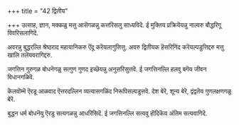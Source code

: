 +++
title = "42 द्वितीय"

+++
उत्साह, ज्ञान, मक्कळु मत्तु आसॆगळन्नु कत्तरिसलु साध्यविदॆ. ई मुक्तिय प्रक्रियॆयन्नु नाल्वरु बौद्धरिगू विवरिसलागिदॆ.

अवरन्नु बुद्धरल्लि श्रेष्ठराद महायानिकरु ऎंदू करॆयलागुत्तित्तु. अवरु द्वितीयक हॆसरिनिंद करॆयल्पडुत्तिद्दरु मत्तु खालि तलॆयवरागिद्दरु.

जगत्तिन गुरुगळ बोधनॆगळु सत्गुण गुणद इच्छॆयन्नु अनुसरिसुत्तवॆ. ई जगत्तिनल्लि हलवु बगॆय जीवन विधानगळिवॆ.

कॆलवॊम्मॆ ऎरडू आळवाद ऎत्तरदल्लिन व्यत्यासगळिंद निरूपिसल्पडुत्तवॆ. देश बेरॆ, शून्य बेरॆ, द्वंद्वतॆय गुणलक्षणगळु बेरॆ.

बुद्धन धर्म बोधनॆयु ऎरडु सत्यगळन्नु आधरिसिदॆ. ई जगत्तिनल्लि सत्यवु हॊदिकॆय अंतिम सत्यवागिदॆ.

